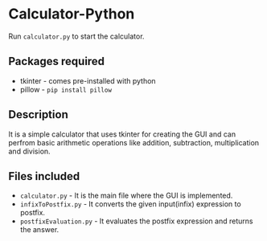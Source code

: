 # Calculator-Python

Run `calculator.py` to start the calculator.

## Packages required
+ tkinter - comes pre-installed with python
+ pillow - `pip install pillow`

## Description
It is a simple calculator that uses tkinter for creating the GUI and can perfrom basic arithmetic operations like addition, subtraction, multiplication and division.

## Files included
+ `calculator.py` - It is the main file where the GUI is implemented.
+ `infixToPostfix.py` - It converts the given input(infix) expression to postfix.
+ `postfixEvaluation.py` - It evaluates the postfix expression and returns the answer.

